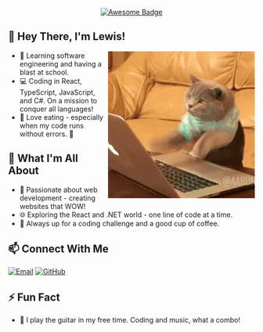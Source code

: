 <p align="center">
    <a href="https://github.com/zogmwa">
        <img src="https://cdn.rawgit.com/sindresorhus/awesome/d7305f38d29fed78fa85652e3a63e154dd8e8829/media/badge.svg" alt="Awesome Badge"/>
    </a>
</p>

## 👋 Hey There, I'm Lewis!

<img align="right" alt="GIF" src="2GU.gif" />

- 🚀 Learning software engineering and having a blast at school.
- 💻 Coding in React, TypeScript, JavaScript, and C#. On a mission to conquer all languages!
- 🍔 Love eating - especially when my code runs without errors. 🍔

## 👀 What I'm All About

- 🔧 Passionate about web development - creating websites that WOW!
- 🌐 Exploring the React and .NET world - one line of code at a time.
- 🚀 Always up for a coding challenge and a good cup of coffee.

## 📫 Connect With Me

[![Email](https://img.shields.io/badge/Email-flammylewis2000%40outlook.com-9cf)](mailto:flammylewis2000@outlook.com)
[![GitHub](https://img.shields.io/badge/GitHub-Lewis--Nganga-181717?logo=github)](https://github.com/lewis-2000/)

## ⚡ Fun Fact

- 🎸 I play the guitar in my free time. Coding and music, what a combo!


<!--
**lewis-2000/lewis-2000** is a ✨ _special_ ✨ repository because its `README.md` (this file) appears on your GitHub profile.
Here are some ideas to get you started:

- 🔭 I’m currently working on ...
- 🌱 I’m currently learning ...
- 👯 I’m looking to collaborate on ...
- 🤔 I’m looking for help with ...
- 💬 Ask me about ...
- 📫 How to reach me: ...
- 😄 Pronouns: ...
- ⚡ Fun fact: ...
-->
